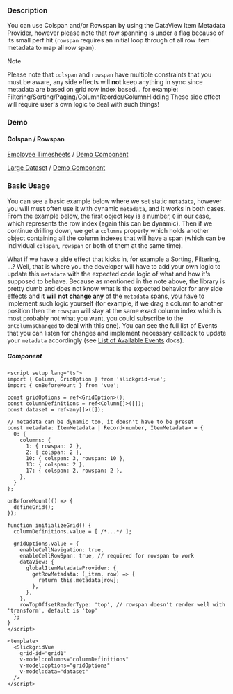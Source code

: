 ### Description
You can use Colspan and/or Rowspan by using the DataView Item Metadata Provider, however please note that row spanning is under a flag because of its small perf hit (`rowspan` requires an initial loop through of all row item metadata to map all row span).

> [!NOTE]
> Please note that `colspan` and `rowspan` have multiple constraints that you must be aware,
> any side effects will **not** keep anything in sync since metadata are based on grid row index based...
> for example: Filtering/Sorting/Paging/ColumnReorder/ColumnHidding
> These side effect will require user's own logic to deal with such things!

### Demo

#### Colspan / Rowspan
[Employee Timesheets](https://ghiscoding.github.io/slickgrid-vue/#/slickgrid/Example44) / [Demo Component](https://github.com/ghiscoding/slickgrid-vue/blob/master/src/examples/slickgrid/Example44.tsx)

[Large Dataset](https://ghiscoding.github.io/slickgrid-vue/#/slickgrid/Example45) / [Demo Component](https://github.com/ghiscoding/slickgrid-vue/blob/master/src/examples/slickgrid/Example45.tsx)


### Basic Usage

You can see a basic example below where we set static `metadata`, however you will must often use it with dynamic `metadata`, and it works in both cases. From the example below, the first object key is a number, `0` in our case, which represents the row index (again this can be dynamic). Then if we continue drilling down, we get a `columns` property which holds another object containing all the column indexes that will have a span (which can be individual `colspan`, `rowspan` or both of them at the same time).

What if we have a side effect that kicks in, for example a Sorting, Filtering, ...? 
Well, that is where you the developer will have to add your own logic to update this `metadata` with the expected code logic of what and how it's supposed to behave. Because as mentioned in the note above, the library is pretty dumb and does not know what is the expected behavior for any side effects and it **will not change any** of the `metadata` spans, you have to implement such logic yourself (for example, if we drag a column to another position then the `rowspan` will stay at the same exact column index which is most probably not what you want, you could subscribe to the `onColumnsChanged` to deal with this one). You can see the full list of Events that you can listen for changes and implement necessary callback to update your `metadata` accordingly (see [List of Available Events](https://ghiscoding.gitbook.io/slickgrid-vue/events/available-events) docs).

##### Component

```vue
<script setup lang="ts">
import { Column, GridOption } from 'slickgrid-vue';
import { onBeforeMount } from 'vue';

const gridOptions = ref<GridOption>();
const columnDefinitions = ref<Column[]>([]);
const dataset = ref<any[]>([]);

// metadata can be dynamic too, it doesn't have to be preset
const metadata: ItemMetadata | Record<number, ItemMetadata> = {
  0: {
    columns: {
      1: { rowspan: 2 },
      2: { colspan: 2 },
      10: { colspan: 3, rowspan: 10 },
      13: { colspan: 2 },
      17: { colspan: 2, rowspan: 2 },
    },
  }
};

onBeforeMount(() => {
  defineGrid();
});

function initializeGrid() {
  columnDefinitions.value = [ /*...*/ ];

  gridOptions.value = {
    enableCellNavigation: true,
    enableCellRowSpan: true, // required for rowspan to work
    dataView: {
      globalItemMetadataProvider: {
        getRowMetadata: (_item, row) => {
          return this.metadata[row];
        },
      },
    },
    rowTopOffsetRenderType: 'top', // rowspan doesn't render well with 'transform', default is 'top'
  };
}
</script>

<template>
  <SlickgridVue
    grid-id="grid1"
    v-model:columns="columnDefinitions"
    v-model:options="gridOptions"
    v-model:data="dataset"
  />
</script>
```
